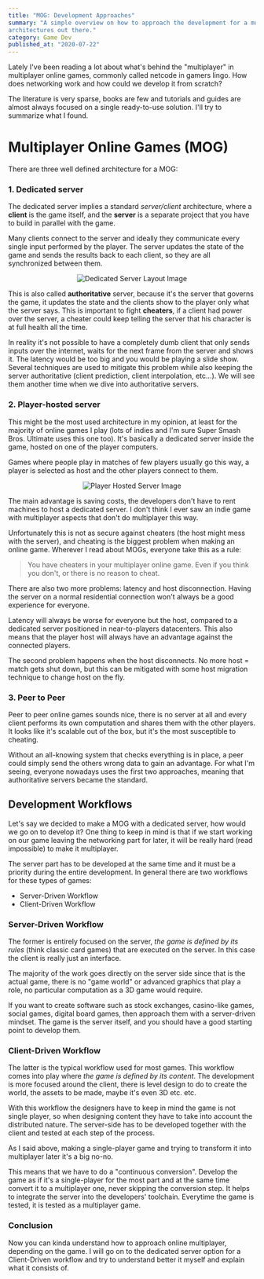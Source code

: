 ```yaml
---
title: "MOG: Development Approaches"
summary: "A simple overview on how to approach the development for a multiplayer online game (MOG for short). It's a short introduction on how to start thinking about this field in game dev and the different
architectures out there."
category: Game Dev
published_at: "2020-07-22"
---
```


Lately I've been reading a lot about what's behind the "multiplayer" in multiplayer online games, commonly called netcode in gamers lingo.
How does networking work and how could we develop it from scratch?

The literature is very sparse, books are few and tutorials and guides are almost always focused on a single ready-to-use solution. I'll try to summarize what I found.

# Multiplayer Online Games (MOG)

There are three well defined architecture for a MOG:

### 1. Dedicated server

The dedicated server implies a standard _server/client_ architecture, where a **client** is the game itself, and the **server** is a separate project that you have to build in parallel with the game.

Many clients connect to the server and ideally they communicate every single input performed by the player.
The server updates the state of the game and sends the results back to each client, so they are all synchronized between them.

<p align="center">
<img src="/MOG/DedicatedServer.png"
     alt="Dedicated Server Layout Image" />
</p>

This is also called **authoritative** server, because it's the server that governs the game, it updates the state and the clients show to the player only what the server says. This is important to fight **cheaters**, if a client had power over the server, a cheater could keep telling the server that his character is at full health all the time.

In reality it's not possible to have a completely dumb client that only sends inputs over the internet, waits for the next frame from the server and shows it. The latency would be too big and you would be playing a slide show. Several techniques are used to mitigate this problem while also keeping the server authoritative (client prediction, client interpolation, etc...). We will see them another time when we dive into authoritative servers.

### 2. Player-hosted server

This might be the most used architecture in my opinion, at least for the majority of online games I play (lots of indies and I'm sure Super Smash Bros. Ultimate uses this one too). It's basically a dedicated server inside the game, hosted on one of the player computers.

Games where people play in matches of few players usually go this way,
a player is selected as host and the other players connect to them.

<p align="center">
<img src="/MOG/PlayerHost.png"
     alt="Player Hosted Server Image" />
</p>

The main advantage is saving costs, the developers don't have to rent machines to host a dedicated server. I don't think I ever saw an indie game with multiplayer aspects that don't do multiplayer this way.

Unfortunately this is not as secure against cheaters (the host might mess with the server), and cheating is the biggest problem when making an online game. Wherever I read about MOGs, everyone
take this as a rule:

<blockquote class="border-l-4 border-teal-500 font-bold italic my-8 pl-8 md:pl-12">
    You have cheaters in your multiplayer online game. Even if you think 
    you don't, or there is no reason to cheat.
</blockquote>

There are also two more problems: latency and host disconnection. Having the server on a normal residential connection won't always be a good experience for everyone.

Latency will always be worse for everyone but the host, compared to a dedicated server positioned in near-to-players datacenters. This also means that the player host will always have an advantage against the connected players.

The second problem happens when the host disconnects. No more host = match gets shut down, but this can be mitigated with some host migration technique to change host on the fly.

### 3. Peer to Peer

Peer to peer online games sounds nice, there is no server at all and every client performs its own computation and shares them with the other players. It looks like it's scalable out of the box, but
it's the most susceptible to cheating.

Without an all-knowing system that checks everything is in place,
a peer could simply send the others wrong data to gain an advantage. For what I'm seeing, everyone nowadays uses the first two approaches, meaning that authoritative servers became the standard.

## Development Workflows

Let's say we decided to make a MOG with a dedicated server, how would we go on to develop it?
One thing to keep in mind is that if we start working on our game leaving the networking part for later,
it will be really hard (read impossible) to make it multiplayer.

The server part has to be developed at the same time and it must be a priority during the entire development. In general there are two workflows for these types of games:

- Server-Driven Workflow
- Client-Driven Workflow

### Server-Driven Workflow

The former is entirely focused on the server, _the game is defined by its rules_ (think classic card games) that are executed on the server. In this case the client is really just an interface.

The majority of the work goes directly on the server side since that is the actual game, there is no "game world" or advanced graphics that play a role, no particular computation as a 3D game would require.

If you want to create software such as stock exchanges, casino-like games, social games, digital board games, then approach them with a server-driven mindset. The game is the server itself, and you should have a good starting point to develop them.

### Client-Driven Workflow

The latter is the typical workflow used for most games. This workflow comes into play where _the game is defined by its content_. The development is more focused around the client,
there is level design to do to create the world, the assets to be made, maybe it's even 3D etc. etc.

With this workflow the designers have to keep in mind the game is not single player, so when designing content they have to take into account the distributed nature. The server-side has to be developed together with the client and tested at each step of the process.

As I said above, making a single-player game and trying to transform it into multiplayer later it's a big no-no.

This means that we have to do a "continuous conversion". Develop the game as if it's a single-player for the most part and at the same time convert it to a multiplayer one, never skipping the conversion step. It helps to integrate the server into the developers' toolchain. Everytime the game is tested, it is tested as a multiplayer game.

### Conclusion

Now you can kinda understand how to approach online multiplayer, depending on the game. I will go on to the dedicated server option for a Client-Driven workflow and try to understand better it myself and explain what it consists of.
